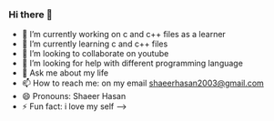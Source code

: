 ### Hi there 👋

- 🔭 I’m currently working on c and c++ files as a learner
- 🌱 I’m currently learning c and c++ files
- 👯 I’m looking to collaborate on youtube
- 🤔 I’m looking for help with different programming language
- 💬 Ask me about my life
- 📫 How to reach me: on my email shaeerhasan2003@gmail.com
- 😄 Pronouns: Shaeer Hasan
- ⚡ Fun fact: i love my self
-->
